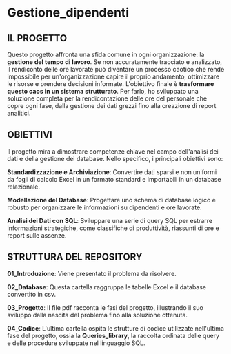 # Gestione_dipendenti

## IL PROGETTO ##

Questo progetto affronta una sfida comune in ogni organizzazione: la **gestione del tempo di lavoro**.
Se non accuratamente tracciato e analizzato, il rendiconto delle ore lavorate può diventare un processo caotico che rende impossibile per 
un'organizzazione capire il proprio andamento, ottimizzare le risorse e prendere decisioni informate.
L'obiettivo finale è **trasformare questo caos in un sistema strutturato**. 
Per farlo, ho sviluppato una soluzione completa per la rendicontazione delle ore del personale che copre ogni fase, dalla gestione dei dati grezzi 
fino alla creazione di report analitici.

## OBIETTIVI ##

Il progetto mira a dimostrare competenze chiave nel campo dell'analisi dei dati e della gestione dei database. 
Nello specifico, i principali obiettivi sono:

**Standardizzazione e Archiviazione**: Convertire dati sparsi e non uniformi da fogli di calcolo Excel in un formato standard e importabili in un 
database relazionale.

**Modellazione del Database**: Progettare uno schema di database logico e robusto per organizzare le informazioni su dipendenti e ore lavorate.

**Analisi dei Dati con SQL**: Sviluppare una serie di query SQL per estrarre informazioni strategiche, come classifiche di produttività, riassunti 
di ore e report sulle assenze.

## STRUTTURA DEL REPOSITORY ##

**01_Introduzione**: Viene presentato il problema da risolvere.

**02_Database**: Questa cartella raggruppa le tabelle Excel e il database convertito in csv.

**03_Progetto**: Il file pdf racconta le fasi del progetto, illustrando il suo sviluppo dalla nascita del problema fino alla soluzione ottenuta.

**04_Codice**: L'ultima cartella ospita le strutture di codice utilizzate nell'ultima fase del progetto, ossia la **Queries_library**, la raccolta 
ordinata delle query e delle procedure sviluppate nel linguaggio SQL.
